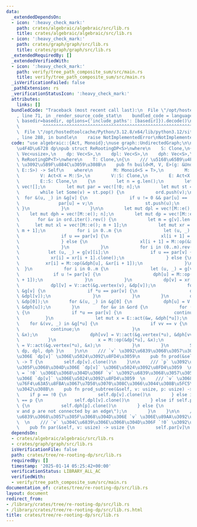 ```yaml
---
data:
  _extendedDependsOn:
  - icon: ':heavy_check_mark:'
    path: crates/algebraic/algebraic/src/lib.rs
    title: crates/algebraic/algebraic/src/lib.rs
  - icon: ':heavy_check_mark:'
    path: crates/graph/graph/src/lib.rs
    title: crates/graph/graph/src/lib.rs
  _extendedRequiredBy: []
  _extendedVerifiedWith:
  - icon: ':heavy_check_mark:'
    path: verify/tree_path_composite_sum/src/main.rs
    title: verify/tree_path_composite_sum/src/main.rs
  _isVerificationFailed: false
  _pathExtension: rs
  _verificationStatusIcon: ':heavy_check_mark:'
  attributes:
    links: []
  bundledCode: "Traceback (most recent call last):\n  File \"/opt/hostedtoolcache/Python/3.12.8/x64/lib/python3.12/site-packages/onlinejudge_verify/documentation/build.py\"\
    , line 71, in _render_source_code_stat\n    bundled_code = language.bundle(stat.path,\
    \ basedir=basedir, options={'include_paths': [basedir]}).decode()\n          \
    \         ^^^^^^^^^^^^^^^^^^^^^^^^^^^^^^^^^^^^^^^^^^^^^^^^^^^^^^^^^^^^^^^^^^^^^^^^^^^^^^^^^\n\
    \  File \"/opt/hostedtoolcache/Python/3.12.8/x64/lib/python3.12/site-packages/onlinejudge_verify/languages/rust.py\"\
    , line 288, in bundle\n    raise NotImplementedError\nNotImplementedError\n"
  code: "use algebraic::{Act, Monoid};\nuse graph::UndirectedGraph;\n\n/// \u5168\u65B9\
    \u4F4D\u6728 dp\npub struct ReRootingDP<S>\nwhere\n    S: Clone,\n{\n    par:\
    \ Vec<usize>,\n    dp: Vec<S>,\n    dpl: Vec<S>,\n    dph: Vec<S>,\n}\n\nimpl<T>\
    \ ReRootingDP<T>\nwhere\n    T: Clone,\n{\n    /// \u5168\u65B9\u4F4D\u6728 dp\
    \ \u3092\u5B9F\u884C\u3059\u308B\n    pub fn build<M, V, E>(g: &UndirectedGraph<V::S,\
    \ E::S>) -> Self\n    where\n        M: Monoid<S = T>,\n        M::S: Clone,\n\
    \        V: Act<X = M::S>,\n        V::S: Clone,\n        E: Act<X = M::S>,\n\
    \        E::S: Clone,\n    {\n        let n = g.len();\n        let mut ord =\
    \ vec![];\n        let mut par = vec![!0; n];\n        let mut st = vec![0];\n\
    \        while let Some(v) = st.pop() {\n            ord.push(v);\n          \
    \  for &(u, _) in &g[v] {\n                if u != 0 && par[u] == !0 {\n     \
    \               par[u] = v;\n                    st.push(u);\n               \
    \ }\n            }\n        }\n\n        let mut dpl = vec![M::e(); n];\n    \
    \    let mut dph = vec![M::e(); n];\n        let mut dp = vec![M::e(); n];\n \
    \       for &v in ord.iter().rev() {\n            let m = g[v].len();\n      \
    \      let mut xl = vec![M::e(); m + 1];\n            let mut xr = vec![M::e();\
    \ m + 1];\n            for i in 0..m {\n                let (u, _) = g[v][i];\n\
    \                if u == par[v] {\n                    xl[i + 1] = xl[i].clone();\n\
    \                } else {\n                    xl[i + 1] = M::op(&xl[i], &dph[u]);\n\
    \                }\n            }\n            for i in (0..m).rev() {\n     \
    \           let (u, _) = g[v][i];\n                if u == par[v] {\n        \
    \            xr[i] = xr[i + 1].clone();\n                } else {\n          \
    \          xr[i] = M::op(&dph[u], &xr[i + 1]);\n                }\n          \
    \  }\n            for i in 0..m {\n                let (u, _) = g[v][i];\n   \
    \             if u != par[v] {\n                    dph[u] = M::op(&xl[i], &xr[i\
    \ + 1]);\n                }\n            }\n            dp[v] = xr[0].clone();\n\
    \            dpl[v] = V::act(&g.vertex(v), &dp[v]);\n            for (u, w) in\
    \ &g[v] {\n                if *u == par[v] {\n                    dph[v] = E::act(&w,\
    \ &dpl[v]);\n                }\n            }\n        }\n        dp[0] = V::act(&g.vertex(0),\
    \ &dp[0]);\n        for &(u, _) in &g[0] {\n            dph[u] = V::act(&g.vertex(0),\
    \ &dph[u]);\n        }\n        for &v in &ord {\n            for (u, w) in &g[v]\
    \ {\n                if *u == par[v] {\n                    continue;\n      \
    \          }\n                let mut x = E::act(&w, &dph[*u]);\n            \
    \    for &(vv, _) in &g[*u] {\n                    if vv == v {\n            \
    \            continue;\n                    }\n                    dph[vv] = M::op(&dph[vv],\
    \ &x);\n                    dph[vv] = V::act(&g.vertex(*u), &dph[vv]);\n     \
    \           }\n                x = M::op(&dp[*u], &x);\n                dp[*u]\
    \ = V::act(&g.vertex(*u), &x);\n            }\n        }\n        Self { par,\
    \ dp, dpl, dph }\n    }\n\n    /// `v` \u3092\u6839\u3068\u3057\u305F\u3068\u304D\
    \u306E `dp[v]` \u306E\u5024\u3092\u8FD4\u3059\n    pub fn prod(&self, v: usize)\
    \ -> T {\n        self.dp[v].clone()\n    }\n\n    /// `p` \u3092\u6839\u3068\u3057\
    \u305F\u3068\u304D\u306E `dp[v]` \u306E\u5024\u3092\u8FD4\u3059  \n    /// `p`\
    \ = `!0` \u306E\u3068\u304D\u306F `v` \u3092\u6839\u3068\u3057\u305F\u3068\u304D\
    \u306E `dp[v]` \u306E\u5024\u3092\u8FD4\u3059  \n    /// `v` \u3068 `p` \u306F\
    \u76F4\u63A5\u8FBA\u3067\u7D50\u3070\u308C\u3066\u3044\u308B\u5FC5\u8981\u304C\
    \u3042\u308B\n    pub fn prod_subtree(&self, v: usize, p: usize) -> T {\n    \
    \    if p == !0 {\n            self.dp[v].clone()\n        } else if self.par[v]\
    \ == p {\n            self.dpl[v].clone()\n        } else if self.par[p] == v\
    \ {\n            self.dph[p].clone()\n        } else {\n            panic!(\"\
    v and p are not connected by an edge\");\n        }\n    }\n\n    /// 0 \u3092\
    \u6839\u3068\u3057\u305F\u3068\u304D\u306E `v` \u306E\u89AA\u3092\u8FD4\u3059\
    \  \n    /// `v` \u304C\u6839\u306E\u3068\u304D\u306F `!0` \u3092\u8FD4\u3059\n\
    \    pub fn par(&self, v: usize) -> usize {\n        self.par[v]\n    }\n}\n"
  dependsOn:
  - crates/algebraic/algebraic/src/lib.rs
  - crates/graph/graph/src/lib.rs
  isVerificationFile: false
  path: crates/tree/re-rooting-dp/src/lib.rs
  requiredBy: []
  timestamp: '2025-01-14 05:25:42+00:00'
  verificationStatus: LIBRARY_ALL_AC
  verifiedWith:
  - verify/tree_path_composite_sum/src/main.rs
documentation_of: crates/tree/re-rooting-dp/src/lib.rs
layout: document
redirect_from:
- /library/crates/tree/re-rooting-dp/src/lib.rs
- /library/crates/tree/re-rooting-dp/src/lib.rs.html
title: crates/tree/re-rooting-dp/src/lib.rs
---
```

